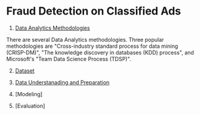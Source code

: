 # Fraud Detection on Classified Ads

1. [Data Analytics Methodologies](https://github.com/kaymal/fraud-detection/blob/master/methodologies.md)

There are several Data Analytics methodologies. Three popular methodologies are "Cross-industry standard process for data mining (CRISP-DM)", "The knowledge discovery in databases (KDD) process", and Microsoft's "Team Data Science Process (TDSP)".

2. [Dataset](https://github.com/kaymal/fraud-detection/tree/master/data)

3. [Data Understanading and Preparation](https://github.com/kaymal/fraud-detection/blob/master/data-understanding-preparation.ipynb)

4. [Modeling]

5. [Evaluation]

